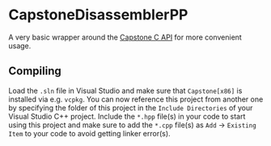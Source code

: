 # CapstoneDisassemblerPP

A very basic wrapper around the [Capstone C API](https://www.capstone-engine.org/lang_c.html) for more convenient usage.

## Compiling

Load the `.sln` file in Visual Studio and make sure that `Capstone[x86]` is installed via e.g. `vcpkg`.
You can now reference this project from another one by specifying the folder of this project in the `Include Directories` of your Visual Studio C++ project.
Include the `*.hpp` file(s) in your code to start using this project and make sure to add the `*.cpp` file(s) as `Add` -> `Existing Item` to your code to avoid getting linker error(s).